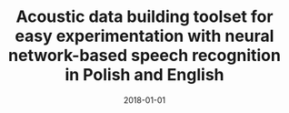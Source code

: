---
# Documentation: https://wowchemy.com/docs/managing-content/

title: Acoustic data building toolset for easy experimentation with neural network-based
  speech recognition in Polish and English
subtitle: ''
summary: ''
authors:
- sas
tags: []
categories: []
date: '2018-01-01'
lastmod: 2022-10-07T05:06:23Z
featured: false
draft: false

# Featured image
# To use, add an image named `featured.jpg/png` to your page's folder.
# Focal points: Smart, Center, TopLeft, Top, TopRight, Left, Right, BottomLeft, Bottom, BottomRight.
image:
  caption: ''
  focal_point: ''
  preview_only: false

# Projects (optional).
#   Associate this post with one or more of your projects.
#   Simply enter your project's folder or file name without extension.
#   E.g. `projects = ["internal-project"]` references `content/project/deep-learning/index.md`.
#   Otherwise, set `projects = []`.
projects: []
publishDate: '2022-10-07T05:06:22.341326Z'
publication_types:
- '1'
abstract: ''
publication: '*2018 11th International Conference on Human System Interaction (HSI)
  : Gdańsk, Poland, 04-06 July 2018*'
doi: 10.1109/HSI.2018.8431366
links:
- name: URL
  url: https://ieeexplore.ieee.org/document/8431366/
---